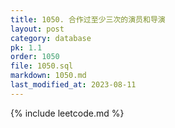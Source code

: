 ```yaml
---
title: 1050. 合作过至少三次的演员和导演
layout: post
category: database
pk: 1.1
order: 1050
file: 1050.sql
markdown: 1050.md
last_modified_at: 2023-08-11
---
```


{% include leetcode.md %}
